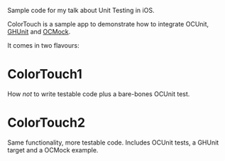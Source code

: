 Sample code for my talk about Unit Testing in iOS.

ColorTouch is a sample app to demonstrate how to integrate OCUnit, [GHUnit](http://github.com/gabriel/gh-unit) and [OCMock](http://github.com/erikdoe/ocmock).

It comes in two flavours:

ColorTouch1
===========

How *not* to write testable code plus a bare-bones OCUnit test.

ColorTouch2
===========

Same functionality, more testable code. Includes OCUnit tests, a GHUnit target and a OCMock example.
